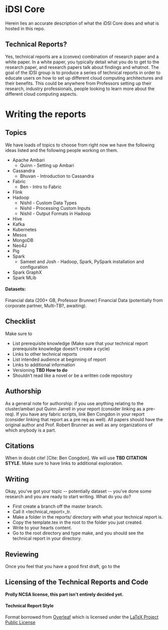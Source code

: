 # iDSI Core

Herein lies an accurate description of what the iDSI Core does and what is hosted in this repo.

## Technical Reports?

Yes, technical reports are a (convex) combination of research paper and a white paper. In a white paper, you typically detail what you do to get to the research paper, and research papers talk about findings and whatnot. The goal of the IDSI group is to produce a series of technical reports in order to educate users on how to set up different cloud computing architectures and their benefits. This could be anywhere from Professors setting up their research, industry professionals, people looking to learn more about the different cloud computing aspects.

# Writing the reports

## Topics

We have loads of topics to choose from right now we have the following ideas listed and the following people working on them.

* Apache Ambari
   * Quinn - Setting up Ambari
* Cassandra
   * Bhuvan - Introduction to Cassandra
* Fabric
   * Ben - Intro to Fabric
* Flink
* Hadoop
   * Nishil - Custom Data Types
   * Nishil - Processing Custom Inputs
   * Nishil - Output Formats in Hadoop
* Hive
* Kafka
* Kubernetes
* Mesos
* MongoDB
* Neo4J
* Pig
* Spark
   * Sameet and Josh - Hadoop, Spark, PySpark installation and configuration
* Spark GraphX
* Spark MLib

#### Datasets:

Financial data (200+ GB, Professor Brunner)
Financial Data (potentially from corporate partner, Multi-TB?, awaiting).

## Checklist

Make sure to 
* List prerequisite knowledge (Make sure that your technical report prerequisite knowledge doesn't create a cycle)
* Links to other technical reports
* List intended audience at beginning of report
* Links to additional information
* Versioning **TBD How to do**
* Shouldn’t read like a novel or be a written code repository

## Authorship

As a general note for authorship: if you use anything relating to the cluster/ambari put Quinn Jarrell in your report (consider linking as a pre-req). If you have any fabric scripts, link Ben Congdon in your report (consider linking that report as a pre req as well). All papers should have the original author and Prof. Robert Brunner as well as any organizations of which anybody is a part.

## Citations

When in doubt cite! [Cite: Ben Congdon]. We will use **TBD CITATION STYLE**. Make sure to have links to additional exploration.

## Writing

Okay, you've got your topic -- potentially dataset -- you've done some research and you are ready to start writing. What do you do? 

* First create a branch off the master branch. 
* Call it <technical_report>_tr. 
* Make a folder in the reports/ directory with what your technical report is. 
* Copy the template.tex in the root to the folder you just created.
* Write to your hearts content.
* Go to the root directory and type make, and you should see the technical report in your directory.

## Reviewing

Once you feel that you have a good first draft, go to the 

## Licensing of the Technical Reports and Code

**Prolly NCSA license, this part isn't entirely decided yet.**


#### Technical Report Style
Format borrowed from [Overleaf](https://www.overleaf.com/latex/templates/latex-template-for-preparing-an-article-for-submission-to-optica/gmsbdqxbmntw#.WIgCA7YrK35) which is licensed under the [LaTeX Project Public License](https://www.latex-project.org/lppl/)
